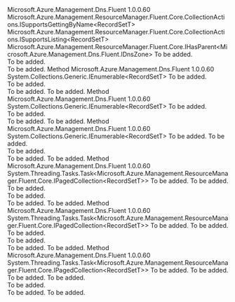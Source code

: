 <Type Name="IDnsRecordSets&lt;RecordSetT&gt;" FullName="Microsoft.Azure.Management.Dns.Fluent.IDnsRecordSets&lt;RecordSetT&gt;">
  <TypeSignature Language="C#" Value="public interface IDnsRecordSets&lt;RecordSetT&gt; : Microsoft.Azure.Management.ResourceManager.Fluent.Core.CollectionActions.ISupportsGettingByName&lt;RecordSetT&gt;, Microsoft.Azure.Management.ResourceManager.Fluent.Core.CollectionActions.ISupportsListing&lt;RecordSetT&gt;, Microsoft.Azure.Management.ResourceManager.Fluent.Core.IHasParent&lt;Microsoft.Azure.Management.Dns.Fluent.IDnsZone&gt;" />
  <TypeSignature Language="ILAsm" Value=".class public interface auto ansi abstract IDnsRecordSets`1&lt;RecordSetT&gt; implements class Microsoft.Azure.Management.ResourceManager.Fluent.Core.CollectionActions.ISupportsGettingByName`1&lt;!RecordSetT&gt;, class Microsoft.Azure.Management.ResourceManager.Fluent.Core.CollectionActions.ISupportsListing`1&lt;!RecordSetT&gt;, class Microsoft.Azure.Management.ResourceManager.Fluent.Core.IHasParent`1&lt;class Microsoft.Azure.Management.Dns.Fluent.IDnsZone&gt;" />
  <TypeSignature Language="DocId" Value="T:Microsoft.Azure.Management.Dns.Fluent.IDnsRecordSets`1" />
  <TypeSignature Language="VB.NET" Value="Public Interface IDnsRecordSets(Of RecordSetT)&#xA;Implements IHasParent(Of IDnsZone), ISupportsGettingByName(Of RecordSetT), ISupportsListing(Of RecordSetT)" />
  <TypeSignature Language="F#" Value="type IDnsRecordSets&lt;'RecordSetT&gt; = interface&#xA;    interface ISupportsListing&lt;'RecordSetT&gt;&#xA;    interface ISupportsGettingByName&lt;'RecordSetT&gt;&#xA;    interface IHasParent&lt;IDnsZone&gt;" />
  <AssemblyInfo>
    <AssemblyName>Microsoft.Azure.Management.Dns.Fluent</AssemblyName>
    <AssemblyVersion>1.0.0.60</AssemblyVersion>
  </AssemblyInfo>
  <TypeParameters>
    <TypeParameter Name="RecordSetT" />
  </TypeParameters>
  <Interfaces>
    <Interface>
      <InterfaceName>Microsoft.Azure.Management.ResourceManager.Fluent.Core.CollectionActions.ISupportsGettingByName&lt;RecordSetT&gt;</InterfaceName>
    </Interface>
    <Interface>
      <InterfaceName>Microsoft.Azure.Management.ResourceManager.Fluent.Core.CollectionActions.ISupportsListing&lt;RecordSetT&gt;</InterfaceName>
    </Interface>
    <Interface>
      <InterfaceName>Microsoft.Azure.Management.ResourceManager.Fluent.Core.IHasParent&lt;Microsoft.Azure.Management.Dns.Fluent.IDnsZone&gt;</InterfaceName>
    </Interface>
  </Interfaces>
  <Docs>
    <typeparam name="RecordSetT">To be added.</typeparam>
    <summary>To be added.</summary>
    <remarks>To be added.</remarks>
  </Docs>
  <Members>
    <Member MemberName="List">
      <MemberSignature Language="C#" Value="public System.Collections.Generic.IEnumerable&lt;RecordSetT&gt; List (int pageSize);" />
      <MemberSignature Language="ILAsm" Value=".method public hidebysig newslot virtual instance class System.Collections.Generic.IEnumerable`1&lt;!RecordSetT&gt; List(int32 pageSize) cil managed" />
      <MemberSignature Language="DocId" Value="M:Microsoft.Azure.Management.Dns.Fluent.IDnsRecordSets`1.List(System.Int32)" />
      <MemberSignature Language="VB.NET" Value="Public Function List (pageSize As Integer) As IEnumerable(Of RecordSetT)" />
      <MemberSignature Language="F#" Value="abstract member List : int -&gt; seq&lt;'RecordSetT&gt;" Usage="iDnsRecordSets.List pageSize" />
      <MemberType>Method</MemberType>
      <AssemblyInfo>
        <AssemblyName>Microsoft.Azure.Management.Dns.Fluent</AssemblyName>
        <AssemblyVersion>1.0.0.60</AssemblyVersion>
      </AssemblyInfo>
      <ReturnValue>
        <ReturnType>System.Collections.Generic.IEnumerable&lt;RecordSetT&gt;</ReturnType>
      </ReturnValue>
      <Parameters>
        <Parameter Name="pageSize" Type="System.Int32" />
      </Parameters>
      <Docs>
        <param name="pageSize">To be added.</param>
        <summary>To be added.</summary>
        <returns>To be added.</returns>
        <remarks>To be added.</remarks>
      </Docs>
    </Member>
    <Member MemberName="List">
      <MemberSignature Language="C#" Value="public System.Collections.Generic.IEnumerable&lt;RecordSetT&gt; List (string recordSetNameSuffix);" />
      <MemberSignature Language="ILAsm" Value=".method public hidebysig newslot virtual instance class System.Collections.Generic.IEnumerable`1&lt;!RecordSetT&gt; List(string recordSetNameSuffix) cil managed" />
      <MemberSignature Language="DocId" Value="M:Microsoft.Azure.Management.Dns.Fluent.IDnsRecordSets`1.List(System.String)" />
      <MemberSignature Language="VB.NET" Value="Public Function List (recordSetNameSuffix As String) As IEnumerable(Of RecordSetT)" />
      <MemberSignature Language="F#" Value="abstract member List : string -&gt; seq&lt;'RecordSetT&gt;" Usage="iDnsRecordSets.List recordSetNameSuffix" />
      <MemberType>Method</MemberType>
      <AssemblyInfo>
        <AssemblyName>Microsoft.Azure.Management.Dns.Fluent</AssemblyName>
        <AssemblyVersion>1.0.0.60</AssemblyVersion>
      </AssemblyInfo>
      <ReturnValue>
        <ReturnType>System.Collections.Generic.IEnumerable&lt;RecordSetT&gt;</ReturnType>
      </ReturnValue>
      <Parameters>
        <Parameter Name="recordSetNameSuffix" Type="System.String" />
      </Parameters>
      <Docs>
        <param name="recordSetNameSuffix">To be added.</param>
        <summary>To be added.</summary>
        <returns>To be added.</returns>
        <remarks>To be added.</remarks>
      </Docs>
    </Member>
    <Member MemberName="List">
      <MemberSignature Language="C#" Value="public System.Collections.Generic.IEnumerable&lt;RecordSetT&gt; List (string recordSetNameSuffix, int pageSize);" />
      <MemberSignature Language="ILAsm" Value=".method public hidebysig newslot virtual instance class System.Collections.Generic.IEnumerable`1&lt;!RecordSetT&gt; List(string recordSetNameSuffix, int32 pageSize) cil managed" />
      <MemberSignature Language="DocId" Value="M:Microsoft.Azure.Management.Dns.Fluent.IDnsRecordSets`1.List(System.String,System.Int32)" />
      <MemberSignature Language="VB.NET" Value="Public Function List (recordSetNameSuffix As String, pageSize As Integer) As IEnumerable(Of RecordSetT)" />
      <MemberSignature Language="F#" Value="abstract member List : string * int -&gt; seq&lt;'RecordSetT&gt;" Usage="iDnsRecordSets.List (recordSetNameSuffix, pageSize)" />
      <MemberType>Method</MemberType>
      <AssemblyInfo>
        <AssemblyName>Microsoft.Azure.Management.Dns.Fluent</AssemblyName>
        <AssemblyVersion>1.0.0.60</AssemblyVersion>
      </AssemblyInfo>
      <ReturnValue>
        <ReturnType>System.Collections.Generic.IEnumerable&lt;RecordSetT&gt;</ReturnType>
      </ReturnValue>
      <Parameters>
        <Parameter Name="recordSetNameSuffix" Type="System.String" />
        <Parameter Name="pageSize" Type="System.Int32" />
      </Parameters>
      <Docs>
        <param name="recordSetNameSuffix">To be added.</param>
        <param name="pageSize">To be added.</param>
        <summary>To be added.</summary>
        <returns>To be added.</returns>
        <remarks>To be added.</remarks>
      </Docs>
    </Member>
    <Member MemberName="ListAsync">
      <MemberSignature Language="C#" Value="public System.Threading.Tasks.Task&lt;Microsoft.Azure.Management.ResourceManager.Fluent.Core.IPagedCollection&lt;RecordSetT&gt;&gt; ListAsync (int pageSize, bool loadAllPages = true, System.Threading.CancellationToken cancellationToken = null);" />
      <MemberSignature Language="ILAsm" Value=".method public hidebysig newslot virtual instance class System.Threading.Tasks.Task`1&lt;class Microsoft.Azure.Management.ResourceManager.Fluent.Core.IPagedCollection`1&lt;!RecordSetT&gt;&gt; ListAsync(int32 pageSize, bool loadAllPages, valuetype System.Threading.CancellationToken cancellationToken) cil managed" />
      <MemberSignature Language="DocId" Value="M:Microsoft.Azure.Management.Dns.Fluent.IDnsRecordSets`1.ListAsync(System.Int32,System.Boolean,System.Threading.CancellationToken)" />
      <MemberSignature Language="F#" Value="abstract member ListAsync : int * bool * System.Threading.CancellationToken -&gt; System.Threading.Tasks.Task&lt;Microsoft.Azure.Management.ResourceManager.Fluent.Core.IPagedCollection&lt;'RecordSetT&gt;&gt;" Usage="iDnsRecordSets.ListAsync (pageSize, loadAllPages, cancellationToken)" />
      <MemberType>Method</MemberType>
      <AssemblyInfo>
        <AssemblyName>Microsoft.Azure.Management.Dns.Fluent</AssemblyName>
        <AssemblyVersion>1.0.0.60</AssemblyVersion>
      </AssemblyInfo>
      <ReturnValue>
        <ReturnType>System.Threading.Tasks.Task&lt;Microsoft.Azure.Management.ResourceManager.Fluent.Core.IPagedCollection&lt;RecordSetT&gt;&gt;</ReturnType>
      </ReturnValue>
      <Parameters>
        <Parameter Name="pageSize" Type="System.Int32" />
        <Parameter Name="loadAllPages" Type="System.Boolean" />
        <Parameter Name="cancellationToken" Type="System.Threading.CancellationToken" />
      </Parameters>
      <Docs>
        <param name="pageSize">To be added.</param>
        <param name="loadAllPages">To be added.</param>
        <param name="cancellationToken">To be added.</param>
        <summary>To be added.</summary>
        <returns>To be added.</returns>
        <remarks>To be added.</remarks>
      </Docs>
    </Member>
    <Member MemberName="ListAsync">
      <MemberSignature Language="C#" Value="public System.Threading.Tasks.Task&lt;Microsoft.Azure.Management.ResourceManager.Fluent.Core.IPagedCollection&lt;RecordSetT&gt;&gt; ListAsync (string recordSetNameSuffix, bool loadAllPages = true, System.Threading.CancellationToken cancellationToken = null);" />
      <MemberSignature Language="ILAsm" Value=".method public hidebysig newslot virtual instance class System.Threading.Tasks.Task`1&lt;class Microsoft.Azure.Management.ResourceManager.Fluent.Core.IPagedCollection`1&lt;!RecordSetT&gt;&gt; ListAsync(string recordSetNameSuffix, bool loadAllPages, valuetype System.Threading.CancellationToken cancellationToken) cil managed" />
      <MemberSignature Language="DocId" Value="M:Microsoft.Azure.Management.Dns.Fluent.IDnsRecordSets`1.ListAsync(System.String,System.Boolean,System.Threading.CancellationToken)" />
      <MemberSignature Language="F#" Value="abstract member ListAsync : string * bool * System.Threading.CancellationToken -&gt; System.Threading.Tasks.Task&lt;Microsoft.Azure.Management.ResourceManager.Fluent.Core.IPagedCollection&lt;'RecordSetT&gt;&gt;" Usage="iDnsRecordSets.ListAsync (recordSetNameSuffix, loadAllPages, cancellationToken)" />
      <MemberType>Method</MemberType>
      <AssemblyInfo>
        <AssemblyName>Microsoft.Azure.Management.Dns.Fluent</AssemblyName>
        <AssemblyVersion>1.0.0.60</AssemblyVersion>
      </AssemblyInfo>
      <ReturnValue>
        <ReturnType>System.Threading.Tasks.Task&lt;Microsoft.Azure.Management.ResourceManager.Fluent.Core.IPagedCollection&lt;RecordSetT&gt;&gt;</ReturnType>
      </ReturnValue>
      <Parameters>
        <Parameter Name="recordSetNameSuffix" Type="System.String" />
        <Parameter Name="loadAllPages" Type="System.Boolean" />
        <Parameter Name="cancellationToken" Type="System.Threading.CancellationToken" />
      </Parameters>
      <Docs>
        <param name="recordSetNameSuffix">To be added.</param>
        <param name="loadAllPages">To be added.</param>
        <param name="cancellationToken">To be added.</param>
        <summary>To be added.</summary>
        <returns>To be added.</returns>
        <remarks>To be added.</remarks>
      </Docs>
    </Member>
    <Member MemberName="ListAsync">
      <MemberSignature Language="C#" Value="public System.Threading.Tasks.Task&lt;Microsoft.Azure.Management.ResourceManager.Fluent.Core.IPagedCollection&lt;RecordSetT&gt;&gt; ListAsync (string recordSetNameSuffix, int pageSize, bool loadAllPages = true, System.Threading.CancellationToken cancellationToken = null);" />
      <MemberSignature Language="ILAsm" Value=".method public hidebysig newslot virtual instance class System.Threading.Tasks.Task`1&lt;class Microsoft.Azure.Management.ResourceManager.Fluent.Core.IPagedCollection`1&lt;!RecordSetT&gt;&gt; ListAsync(string recordSetNameSuffix, int32 pageSize, bool loadAllPages, valuetype System.Threading.CancellationToken cancellationToken) cil managed" />
      <MemberSignature Language="DocId" Value="M:Microsoft.Azure.Management.Dns.Fluent.IDnsRecordSets`1.ListAsync(System.String,System.Int32,System.Boolean,System.Threading.CancellationToken)" />
      <MemberSignature Language="F#" Value="abstract member ListAsync : string * int * bool * System.Threading.CancellationToken -&gt; System.Threading.Tasks.Task&lt;Microsoft.Azure.Management.ResourceManager.Fluent.Core.IPagedCollection&lt;'RecordSetT&gt;&gt;" Usage="iDnsRecordSets.ListAsync (recordSetNameSuffix, pageSize, loadAllPages, cancellationToken)" />
      <MemberType>Method</MemberType>
      <AssemblyInfo>
        <AssemblyName>Microsoft.Azure.Management.Dns.Fluent</AssemblyName>
        <AssemblyVersion>1.0.0.60</AssemblyVersion>
      </AssemblyInfo>
      <ReturnValue>
        <ReturnType>System.Threading.Tasks.Task&lt;Microsoft.Azure.Management.ResourceManager.Fluent.Core.IPagedCollection&lt;RecordSetT&gt;&gt;</ReturnType>
      </ReturnValue>
      <Parameters>
        <Parameter Name="recordSetNameSuffix" Type="System.String" />
        <Parameter Name="pageSize" Type="System.Int32" />
        <Parameter Name="loadAllPages" Type="System.Boolean" />
        <Parameter Name="cancellationToken" Type="System.Threading.CancellationToken" />
      </Parameters>
      <Docs>
        <param name="recordSetNameSuffix">To be added.</param>
        <param name="pageSize">To be added.</param>
        <param name="loadAllPages">To be added.</param>
        <param name="cancellationToken">To be added.</param>
        <summary>To be added.</summary>
        <returns>To be added.</returns>
        <remarks>To be added.</remarks>
      </Docs>
    </Member>
  </Members>
</Type>